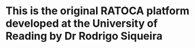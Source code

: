 # This is the original RATOCA platform developed at the University of Reading by Dr Rodrigo Siqueira # 
